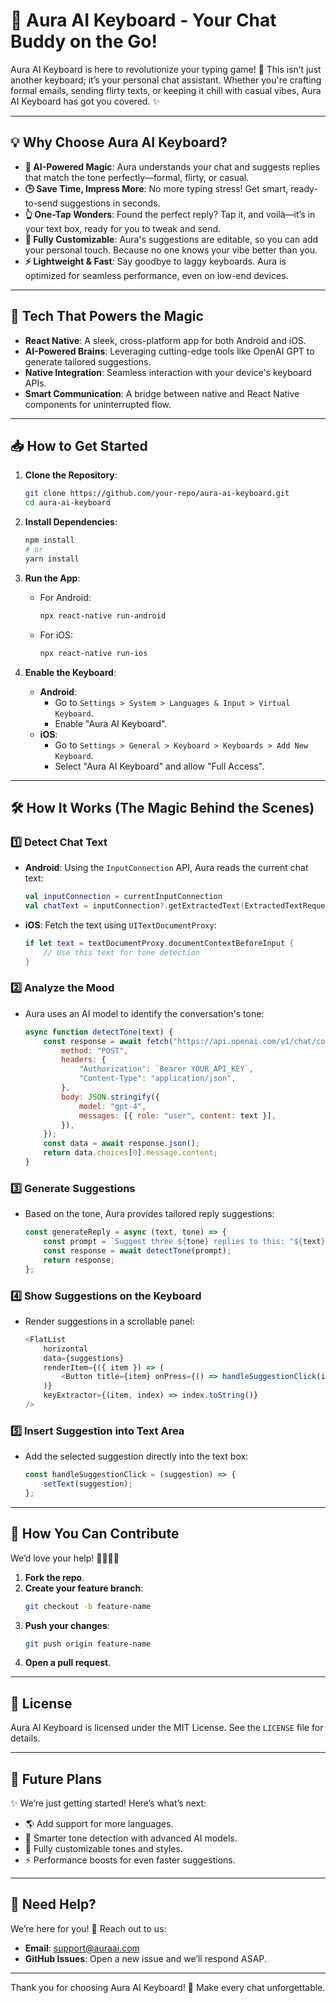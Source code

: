 # 🌟 Aura AI Keyboard - Your Chat Buddy on the Go!

Aura AI Keyboard is here to revolutionize your typing game! 🚀 This isn’t just another keyboard; it’s your personal chat assistant. Whether you're crafting formal emails, sending flirty texts, or keeping it chill with casual vibes, Aura AI Keyboard has got you covered. ✨

---

## 💡 Why Choose Aura AI Keyboard?

- **🤖 AI-Powered Magic**: Aura understands your chat and suggests replies that match the tone perfectly—formal, flirty, or casual.
- **🕒 Save Time, Impress More**: No more typing stress! Get smart, ready-to-send suggestions in seconds.
- **👆 One-Tap Wonders**: Found the perfect reply? Tap it, and voilà—it’s in your text box, ready for you to tweak and send.
- **🎨 Fully Customizable**: Aura's suggestions are editable, so you can add your personal touch. Because no one knows your vibe better than you.
- **⚡ Lightweight & Fast**: Say goodbye to laggy keyboards. Aura is optimized for seamless performance, even on low-end devices.

---

## 🚀 Tech That Powers the Magic

- **React Native**: A sleek, cross-platform app for both Android and iOS.
- **AI-Powered Brains**: Leveraging cutting-edge tools like OpenAI GPT to generate tailored suggestions.
- **Native Integration**: Seamless interaction with your device's keyboard APIs.
- **Smart Communication**: A bridge between native and React Native components for uninterrupted flow.

---

## 📥 How to Get Started

1. **Clone the Repository**:
   ```bash
   git clone https://github.com/your-repo/aura-ai-keyboard.git
   cd aura-ai-keyboard
   ```

2. **Install Dependencies**:
   ```bash
   npm install
   # or
   yarn install
   ```

3. **Run the App**:
   - For Android:
     ```bash
     npx react-native run-android
     ```
   - For iOS:
     ```bash
     npx react-native run-ios
     ```

4. **Enable the Keyboard**:
   - **Android**:
     - Go to `Settings > System > Languages & Input > Virtual Keyboard`.
     - Enable "Aura AI Keyboard".
   - **iOS**:
     - Go to `Settings > General > Keyboard > Keyboards > Add New Keyboard`.
     - Select "Aura AI Keyboard" and allow "Full Access".

---

## 🛠️ How It Works (The Magic Behind the Scenes)

### **1️⃣ Detect Chat Text**
- **Android**: Using the `InputConnection` API, Aura reads the current chat text:
  ```kotlin
  val inputConnection = currentInputConnection
  val chatText = inputConnection?.getExtractedText(ExtractedTextRequest(), 0)?.text
  ```
- **iOS**: Fetch the text using `UITextDocumentProxy`:
  ```swift
  if let text = textDocumentProxy.documentContextBeforeInput {
      // Use this text for tone detection
  }
  ```

### **2️⃣ Analyze the Mood**
- Aura uses an AI model to identify the conversation's tone:
  ```javascript
  async function detectTone(text) {
      const response = await fetch("https://api.openai.com/v1/chat/completions", {
          method: "POST",
          headers: {
              "Authorization": `Bearer YOUR_API_KEY`,
              "Content-Type": "application/json",
          },
          body: JSON.stringify({
              model: "gpt-4",
              messages: [{ role: "user", content: text }],
          }),
      });
      const data = await response.json();
      return data.choices[0].message.content;
  }
  ```

### **3️⃣ Generate Suggestions**
- Based on the tone, Aura provides tailored reply suggestions:
  ```javascript
  const generateReply = async (text, tone) => {
      const prompt = `Suggest three ${tone} replies to this: "${text}"`;
      const response = await detectTone(prompt);
      return response;
  };
  ```

### **4️⃣ Show Suggestions on the Keyboard**
- Render suggestions in a scrollable panel:
  ```javascript
  <FlatList
      horizontal
      data={suggestions}
      renderItem={({ item }) => (
          <Button title={item} onPress={() => handleSuggestionClick(item)} />
      )}
      keyExtractor={(item, index) => index.toString()}
  />
  ```

### **5️⃣ Insert Suggestion into Text Area**
- Add the selected suggestion directly into the text box:
  ```javascript
  const handleSuggestionClick = (suggestion) => {
      setText(suggestion);
  };
  ```

---

## 🤝 How You Can Contribute

We’d love your help! 🧑‍💻👩‍💻

1. **Fork the repo**.
2. **Create your feature branch**:
   ```bash
   git checkout -b feature-name
   ```
3. **Push your changes**:
   ```bash
   git push origin feature-name
   ```
4. **Open a pull request**.

---

## 📜 License

Aura AI Keyboard is licensed under the MIT License. See the `LICENSE` file for details.

---

## 🚀 Future Plans

✨ We’re just getting started! Here’s what’s next:
- 🌎 Add support for more languages.
- 🎯 Smarter tone detection with advanced AI models.
- 🎨 Fully customizable tones and styles.
- ⚡ Performance boosts for even faster suggestions.

---

## 📩 Need Help?

We’re here for you! 🫶 Reach out to us:
- **Email**: [support@auraai.com](mailto:support@auraai.com)
- **GitHub Issues**: Open a new issue and we’ll respond ASAP.

---

Thank you for choosing Aura AI Keyboard! 🥳 Make every chat unforgettable.
